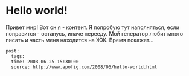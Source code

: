# Hello world!

Привет мир! Вот он я - контент. Я попробую тут наполняться, если понравится - 
останусь, иначе перееду. Мой генератор любит много писать и часть меня находится 
на ЖЖ. Время покажет... 

```
post:   
  tags: 
  time: 2008-06-25 15:30:00
  source: http://www.apofig.com/2008/06/hello-world.html
```